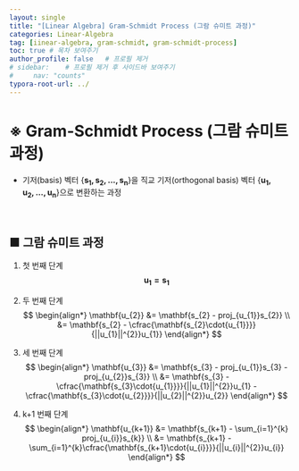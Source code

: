 ```yaml
---
layout: single
title: "[Linear Algebra] Gram-Schmidt Process (그람 슈미트 과정)"
categories: Linear-Algebra
tag: [iinear-algebra, gram-schmidt, gram-schmidt-process]
toc: true # 목차 보여주기
author_profile: false   # 프로필 제거
# sidebar:    # 프로필 제거 후 사이드바 보여주기
#     nav: "counts"
typora-root-url: ../
---
```


# ※ Gram-Schmidt Process (그람 슈미트 과정)
- 기저(basis) 벡터 {$\mathbf{s_{1}, s_{2}, ..., s_{n}}$}을 직교 기저(orthogonal basis) 벡터 {$\mathbf{u_{1}, u_{2}, ..., u_{n}}$}으로 변환하는 과정

<br>

## ■ 그람 슈미트 과정
1. 첫 번째 단계
$$
\mathbf{u_{1} = s_{1}}
$$

2. 두 번째 단계
$$
\begin{align*}
\mathbf{u_{2}} &= \mathbf{s_{2} - proj_{u_{1}}s_{2}} \\
&= \mathbf{s_{2} - \cfrac{\mathbf{s_{2}\cdot{u_{1}}}}{||u_{1}||^{2}}u_{1}}
\end{align*}
$$

3. 세 번째 단계
$$
\begin{align*}
\mathbf{u_{3}} &= \mathbf{s_{3} - proj_{u_{1}}s_{3} - proj_{u_{2}}s_{3}} \\
&= \mathbf{s_{3} - \cfrac{\mathbf{s_{3}\cdot{u_{1}}}}{||u_{1}||^{2}}u_{1} - \cfrac{\mathbf{s_{3}\cdot{u_{2}}}}{||u_{2}||^{2}}u_{2}}
\end{align*}
$$

4. k+1 번째 단계
$$
\begin{align*}
\mathbf{u_{k+1}} &= \mathbf{s_{k+1} - \sum_{i=1}^{k} proj_{u_{i}}s_{k}} \\
&= \mathbf{s_{k+1} - \sum_{i=1}^{k}\cfrac{\mathbf{s_{k+1}\cdot{u_{i}}}}{||u_{i}||^{2}}u_{i}}
\end{align*}
$$